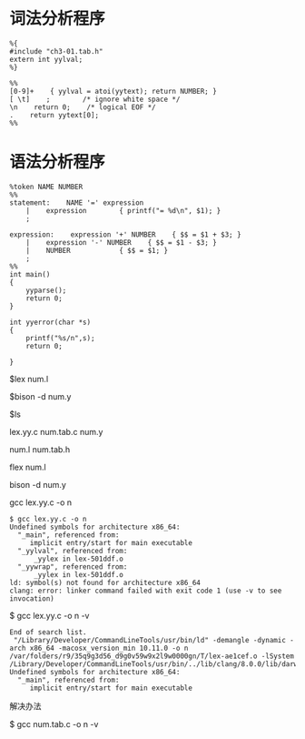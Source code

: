 # 词法分析程序

```
%{
#include "ch3-01.tab.h"
extern int yylval;
%}

%%
[0-9]+    { yylval = atoi(yytext); return NUMBER; }
[ \t]    ;        /* ignore white space */
\n    return 0;    /* logical EOF */
.    return yytext[0];
%%
```

# 语法分析程序

```
%token NAME NUMBER
%%
statement:    NAME '=' expression
    |    expression        { printf("= %d\n", $1); }
    ;

expression:    expression '+' NUMBER    { $$ = $1 + $3; }
    |    expression '-' NUMBER    { $$ = $1 - $3; }
    |    NUMBER            { $$ = $1; }
    ;
%%
int main()
{
    yyparse();
    return 0;
}

int yyerror(char *s)
{
    printf("%s/n",s);
    return 0;

}
```

$lex num.l

$bison -d num.y

$ls

lex.yy.c        num.tab.c       num.y

num.l           num.tab.h

flex num.l

bison -d  num.y

gcc lex.yy.c -o n

```
$ gcc lex.yy.c -o n
Undefined symbols for architecture x86_64:
  "_main", referenced from:
     implicit entry/start for main executable
  "_yylval", referenced from:
      _yylex in lex-501ddf.o
  "_yywrap", referenced from:
      _yylex in lex-501ddf.o
ld: symbol(s) not found for architecture x86_64
clang: error: linker command failed with exit code 1 (use -v to see invocation)
```

$ gcc lex.yy.c -o n -v

```
End of search list.
 "/Library/Developer/CommandLineTools/usr/bin/ld" -demangle -dynamic -arch x86_64 -macosx_version_min 10.11.0 -o n /var/folders/r9/35q9g3d56_d9g0v59w9x2l9w0000gn/T/lex-ae1cef.o -lSystem /Library/Developer/CommandLineTools/usr/bin/../lib/clang/8.0.0/lib/darwin/libclang_rt.osx.a
Undefined symbols for architecture x86_64:
  "_main", referenced from:
     implicit entry/start for main executable
```

解决办法

$ gcc num.tab.c  -o n -v

```

```



